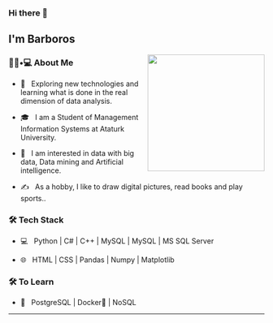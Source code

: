 ### Hi there 👋<h2> I'm Barboros</h2>

<img align='right' src="https://media.giphy.com/media/M9gbBd9nbDrOTu1Mqx/giphy.gif" width="230">

<h3> 👨🏻•💻 About Me </h3>



- 🤔 &nbsp; Exploring new technologies and learning what is done in the real dimension of data analysis.

- 🎓 &nbsp; I am a Student of Management Information Systems at Ataturk University.

- 🌱 &nbsp; I am interested in data with big data, Data mining and Artificial intelligence.

- ✍️ &nbsp; As a hobby, I like to draw digital pictures, read books and play sports..



<h3>🛠 Tech Stack</h3>



- 💻 &nbsp; Python | C# | C++ | MySQL | MySQL | MS SQL Server 

- 🌐 &nbsp; HTML | CSS | Pandas | Numpy | Matplotlib

<!--
- 🛢 &nbsp; MySQL | MS SQL Server
- 🖥 &nbsp; Digital Drawing| Photoshop | 3D Object Design
-->



<h3>🛠 To Learn</h3>

- 🔧 &nbsp; PostgreSQL | Docker🐳 | NoSQL

<hr>



